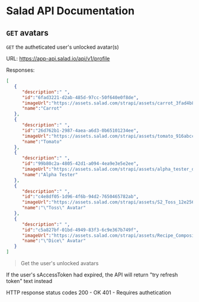 # Salad API Documentation

## `GET` avatars
`GET` the autheticated user's unlocked avatar(s)

URL: https://app-api.salad.io/api/v1/profile

Responses:
```json
[
   {
      "description":" ",
      "id":"6fad3221-d2ab-485d-97cc-50f640e0f8de",
      "imageUrl":"https://assets.salad.com/strapi/assets/carrot_3fad4b85bf.png",
      "name":"Carrot"
   },
   {
      "description":" ",
      "id":"26d762b1-2987-4aea-a6d3-0b65101234ee",
      "imageUrl":"https://assets.salad.com/strapi/assets/tomato_916abccc5a.png",
      "name":"Tomato"
   },
   {
      "description":" ",
      "id":"99b80c2a-4805-42d1-a094-4ea9e3e5e2ee",
      "imageUrl":"https://assets.salad.com/strapi/assets/alpha_tester_d3e4f61f53.png",
      "name":"Alpha Tester"
   },
   {
      "description":" ",
      "id":"c4e8df05-1d96-4f6b-94d2-7650465782ab",
      "imageUrl":"https://assets.salad.com/strapi/assets/S2_Toss_12e256ecdc.png",
      "name":"\"Toss\" Avatar"
   },
   {
      "description":" ",
      "id":"c5a827bf-01bd-4949-83f3-6c9e367b749f",
      "imageUrl":"https://assets.salad.com/strapi/assets/Recipe_Composition_Animated_23f439bde5.png",
      "name":"\"Dice\" Avatar"
   }
]
```

> Get the user's unlocked avatars

If the user's sAccessToken had expired, the API will return "try refresh token" text instead

HTTP response status codes
200	- OK
401 - Requires authetication